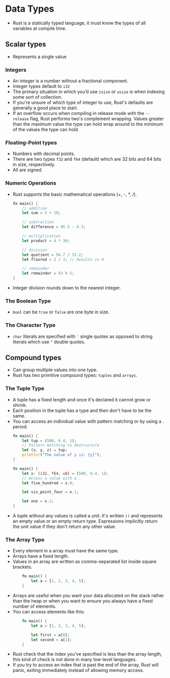 # Data Types

- Rust is a statically typed language, it must know the types of all variables at compile time. 

## Scalar types

- Represents a single value

### Integers

- An integer is a number without a fractional component. 
- Integer types default to `i32`
- The primary situation in which you’d use `isize` or `usize` is when indexing some sort of collection.
- If you're unsure of which type of integer to use, Rust's defaults are generally a good place to start.
- If an overflow occurs when compiling in release mode with the `--release` flag, Rust performs two's complement wrapping. Values greater than the maximum value the type can hold wrap around to the minimum of the values the type can hold. 

### Floating-Point types

- Numbers with decimal points. 
- There are two types `f32`   and `f64` (default) which are 32 bits and 64 bits in size, respectively.
- All are signed. 

### Numeric Operations

- Rust supports the basic mathematical operations (+, -, *, /).
    ```rs
    fn main() {
        // addition
        let sum = 5 + 10;

        // subtraction
        let difference = 95.5 - 4.3;

        // multiplication
        let product = 4 * 30;

        // division
        let quotient = 56.7 / 32.2;
        let floored = 2 / 3; // Results in 0

        // remainder
        let remainder = 43 % 5;
    }
    ```
- Integer division rounds down to the nearest integer. 

### The Boolean Type

- `bool` can be `true` or `false` are one byte in size. 

### The Character Type

- `char` literals are specified with `'` single quotes as opposed to string literals which use `"` double quotes. 

## Compound types

- Can group multiple values into one type.
- Rust has two primitive compound types: `tuples` and `arrays`.

### The Tuple Type

- A tuple has a fixed length and once it's declared it cannot grow or shrink.
- Each position in the tuple has a type and then don't have to be the same.
- You can access an individual value with pattern matching or by using a `.` period.
    ```rs 
    fn main() {
        let tup = (500, 6.4, 1);
        // Pattern matching to destructure
        let (x, y, z) = tup;
        println!("The value of y is: {y}");
    }
    ```
    ```rs
    fn main() {
        let x: (i32, f64, u8) = (500, 6.4, 1);
        // Access a value with a .
        let five_hundred = x.0;

        let six_point_four = x.1;

        let one = x.2;
    }
    ```
- A tuple without any values is called a unit. It's written `()` and represents an empty value or an empty return type. Expressions implicitly return the unit value if they don't return any other value. 

### The Array Type

- Every element in a array must have the same type. 
- Arrays have a fixed length.
- Values in an array are written as comma-separated list inside square brackets.
    ```rs
        fn main() {
            let a = [1, 2, 3, 4, 5];
        }
    ```
- Arrays are useful when you want your data allocated on the stack rather than the heap or when you want to ensure you always have a fixed number of elements. 
- You can access elements like this:
    ```rs
        fn main() {
            let a = [1, 2, 3, 4, 5];

            let first = a[0];
            let second = a[1];
        }
    ```` 
- Rust check that the index you've specified is less than the array length, this kind of check is not done in many low-level languages. 
- If you try to access an index that is past the end of the array, Rust will panic, exiting immediately instead of allowing memory access.  
